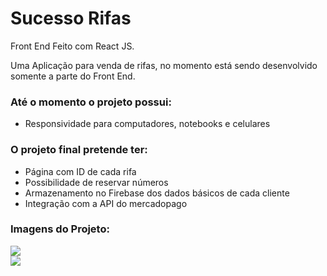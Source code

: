 <h1>Sucesso Rifas</h1>

<p>Front End Feito com React JS.</p>

<p>Uma Aplicação para venda de rifas, no momento está sendo desenvolvido somente a parte do Front End.</p>


<h3>Até o momento o projeto possui:</h3>
<ul>
  <li>Responsividade para computadores, notebooks e celulares</li>
</ul>

<h3>O projeto final pretende ter:</h3>
<ul>
  <li>Página com ID de cada rifa</li>
  <li>Possibilidade de reservar números</li>
  <li>Armazenamento no Firebase dos dados básicos de cada cliente</li>
  <li>Integração com a API do mercadopago</li>
</ul>

<h3>Imagens do Projeto:</h3>
<img src="https://i.imgur.com/OtRJJc5.png" />
<div></div>
<img src="https://i.imgur.com/uG0icZ2.png" />
